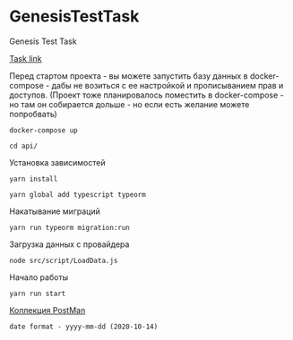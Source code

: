 # GenesisTestTask
Genesis Test Task

[Task link](https://docs.google.com/document/d/1QTSccSVClOelzkwxrvPFZBcYCGx2rkDMolWw1Rz3gV8/edit)

Перед стартом проекта - вы можете запустить базу данных в docker-compose - дабы не возиться с ее настройкой и прописыванием прав и доступов.
(Проект тоже планировалось поместить в docker-compose - но там он собирается дольше - но если есть желание можете попробвать)

``docker-compose up``

``cd api/``

Установка зависимостей

``yarn install``

``yarn global add typescript typeorm``

Накатывание миграций

``yarn run typeorm migration:run``

Загрузка данных с провайдера

``node src/script/LoadData.js``

Начало работы

``yarn run start``


[Коллекция PostMan](https://www.getpostman.com/collections/87dbb5b37680deb4236b)

``date format - yyyy-mm-dd (2020-10-14)``
